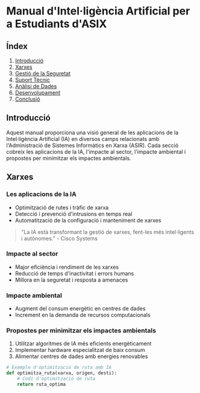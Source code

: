 # Manual d'Intel·ligència Artificial per a Estudiants d'ASIX

## Índex

1. [Introducció](#introducció)
2. [Xarxes](#xarxes)
3. [Gestió de la Seguretat](#gestió-de-la-seguretat)
4. [Suport Tècnic](#suport-tècnic)
5. [Anàlisi de Dades](#anàlisi-de-dades)
6. [Desenvolupament](/alberto/desenvolupament.md#desenvolupament)
7. [Conclusió](#conclusió)

## Introducció

Aquest manual proporciona una visió general de les aplicacions de la Intel·ligència Artificial (IA) en diversos camps relacionats amb l'Administració de Sistemes Informàtics en Xarxa (ASIR). Cada secció cobreix les aplicacions de la IA, l'impacte al sector, l'impacte ambiental i propostes per minimitzar els impactes ambientals.

## Xarxes

### Les aplicacions de la IA

- Optimització de rutes i tràfic de xarxa
- Detecció i prevenció d'intrusions en temps real
- Automatització de la configuració i manteniment de xarxes

> "La IA està transformant la gestió de xarxes, fent-les més intel·ligents i autònomes." - Cisco Systems

### Impacte al sector

- Major eficiència i rendiment de les xarxes
- Reducció de temps d'inactivitat i errors humans
- Millora en la seguretat i resposta a amenaces

### Impacte ambiental

- Augment del consum energètic en centres de dades
- Increment en la demanda de recursos computacionals

### Propostes per minimitzar els impactes ambientals

1. Utilitzar algoritmes de IA més eficients energèticament
2. Implementar hardware especialitzat de baix consum
3. Alimentar centres de dades amb energies renovables

```python
# Exemple d'optimització de ruta amb IA
def optimitza_ruta(xarxa, origen, desti):
    # Codi d'optimització de ruta
    return ruta_optima
```
